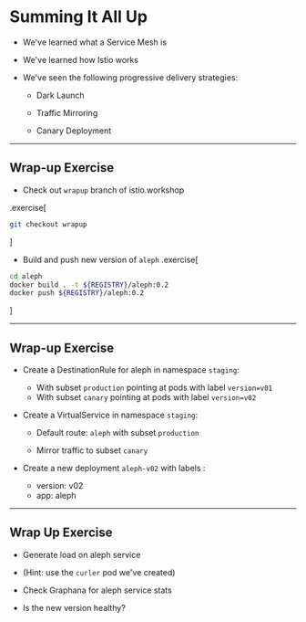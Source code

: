 # Summing It All Up

- We've learned what a Service Mesh is

- We've learned how Istio works

- We've seen the following progressive delivery strategies:

  - Dark Launch

  - Traffic Mirroring

  - Canary Deployment

---

## Wrap-up Exercise

- Check out `wrapup` branch of istio.workshop

.exercise[

```bash
git checkout wrapup
```
]

- Build and push new version of `aleph`
.exercise[

```bash
cd aleph
docker build . -t ${REGISTRY}/aleph:0.2
docker push ${REGISTRY}/aleph:0.2
```
]

---

## Wrap-up Exercise

- Create a DestinationRule for aleph in namespace `staging`:

    - With subset `production` pointing at pods with label `version=v01`
    - With subset `canary` pointing at pods with label `version=v02`

- Create a VirtualService in namespace `staging`:

    - Default route: `aleph` with subset `production`

    - Mirror traffic to subset `canary`

- Create a new deployment `aleph-v02` with labels :

    - version: v02
    - app: aleph

---

## Wrap Up Exercise

- Generate load on aleph service

- (Hint: use the `curler` pod we've created)

- Check Graphana for aleph service stats

- Is the new version healthy?

